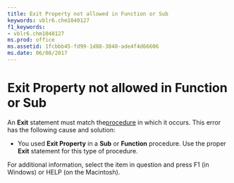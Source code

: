```yaml
---
title: Exit Property not allowed in Function or Sub
keywords: vblr6.chm1040127
f1_keywords:
- vblr6.chm1040127
ms.prod: office
ms.assetid: 1fcbbb45-fd99-1d88-3840-ade4f4d66606
ms.date: 06/08/2017
---
```



# Exit Property not allowed in Function or Sub

An **Exit** statement must match the[procedure](vbe-glossary.md) in which it occurs. This error has the following cause and solution:



- You used **Exit Property** in a **Sub** or **Function** procedure. Use the proper **Exit** statement for this type of procedure.
    

For additional information, select the item in question and press F1 (in Windows) or HELP (on the Macintosh).

